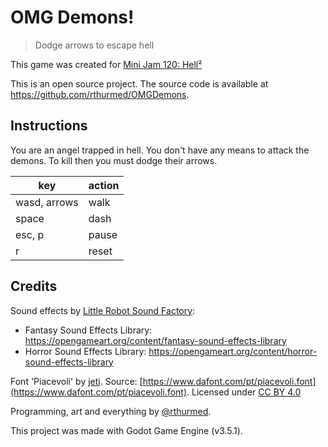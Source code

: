 # OMG Demons!

> Dodge arrows to escape hell

This game was created for [Mini Jam 120: Hell²](https://itch.io/jam/mini-jam-120-hell)

This is an open source project. The source code is available at https://github.com/rthurmed/OMGDemons.

## Instructions

You are an angel trapped in hell. You don't have any means to attack the demons. To kill then you must dodge their arrows.

| key          | action |
|--------------|--------|
| wasd, arrows | walk   |
| space        | dash   |
| esc, p       | pause  |
| r            | reset  |

## Credits

Sound effects by [Little Robot Sound Factory](www.littlerobotsoundfactory.com):
- Fantasy Sound Effects Library: https://opengameart.org/content/fantasy-sound-effects-library
- Horror Sound Effects Library: https://opengameart.org/content/horror-sound-effects-library

Font 'Piacevoli' by [jeti](https://fontenddev.com/). Source: [https://www.dafont.com/pt/piacevoli.font](https://www.dafont.com/pt/piacevoli.font). Licensed under [CC BY 4.0](https://creativecommons.org/licenses/by/4.0/)

Programming, art and everything by [@rthurmed](https://rthurmed.itch.io/).

This project was made with Godot Game Engine (v3.5.1).

